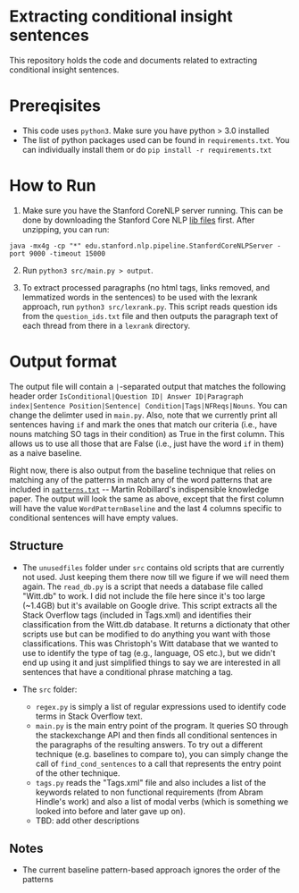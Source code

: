# Extracting conditional insight sentences

This repository holds the code and documents related to extracting conditional insight sentences. 

# Prereqisites 

* This code uses `python3`. Make sure you have python > 3.0 installed
* The list of python packages used can be found in `requirements.txt`. You can individually install them or do `pip install -r requirements.txt`


# How to Run

1. Make sure you have the Stanford CoreNLP server running. This can be done by downloading the Stanford Core NLP [lib files](https://stanfordnlp.github.io/CoreNLP/download.html) first. After unzipping, you can run:

`java -mx4g -cp "*" edu.stanford.nlp.pipeline.StanfordCoreNLPServer -port 9000 -timeout 15000`

2. Run `python3 src/main.py > output`. 

3. To extract processed paragraphs (no html tags, links removed, and lemmatized words in the sentences) to be used with the lexrank approach, run `python3 src/lexrank.py`. This script reads question ids from the `question_ids.txt` file and then outputs the paragraph text of each thread from there in a `lexrank` directory.

# Output format

The output file will contain a `|`-separated output that matches the following header order `IsConditional|Question ID| Answer ID|Paragraph index|Sentence Position|Sentence| Condition|Tags|NFReqs|Nouns`. You can change the delimter used in `main.py`. Also, note that we currently print all sentences having `if` and mark the ones that match our criteria (i.e., have nouns matching SO tags in their condition) as True in the first column. This allows us to use all those that are False (i.e., just have the word `if` in them) as a naive baseline. 

Right now, there is also output from the baseline technique that relies on matching any of the patterns in match any of the word patterns that are included in [`patterns.txt`](https://github.com/ualberta-smr/Benyamin-Conditional-Insights-Extraction/blob/master/patterns.txt) -- Martin Robillard's indispensible knowledge paper. The output will look the same as above, except that the first column will have the value `WordPatternBaseline` and the last 4 columns specific to conditional sentences will have empty values.


## Structure

* The `unusedfiles` folder under `src` contains old scripts that are currently not used. Just keeping them there now till we figure if we will need them again. The `read_db.py` is a script that needs a database file called "Witt.db" to work. I did not include the file here since it's too large (~1.4GB) but it's available on Google drive. This script extracts all the Stack Overflow tags (included in Tags.xml) and identifies their classification from the Witt.db database. It returns a dictionaty that other scripts use but can be modified to do anything you want with those classifications. This was Christoph's Witt database that we wanted to use to identify the type of tag (e.g., language, OS etc.), but we didn't end up using it and just simplified things to say we are interested in all sentences that have a conditional phrase matching a tag.


* The `src` folder:
    * `regex.py` is simply a list of regular expressions used to identify code terms in Stack Overflow text. 
    * `main.py` is the main entry point of the program. It queries SO through the stackexchange API and then finds all conditional sentences in the paragraphs of the resulting answers. To try out a different technique (e.g. baselines to compare to), you can simply change the call of `find_cond_sentences` to a call that represents the entry point of the other technique.  
    * `tags.py` reads the "Tags.xml" file and also includes a list of the keywords related to non functional requirements (from Abram Hindle's work) and also a list of modal verbs (which is something we looked into before and later gave up on). 
    * TBD: add other descriptions

## Notes

*  The current baseline pattern-based approach ignores the order of the patterns

